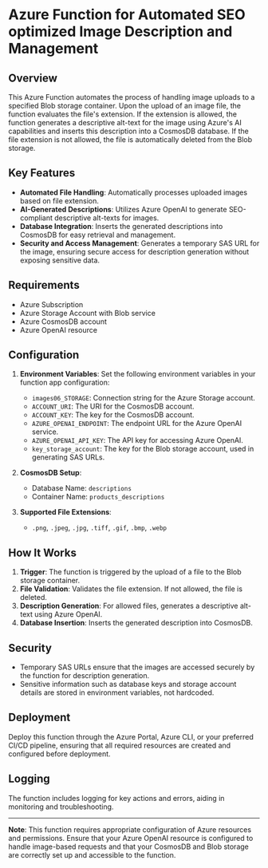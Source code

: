 # Azure Function for Automated SEO optimized Image Description and Management

## Overview

This Azure Function automates the process of handling image uploads to a specified Blob storage container. Upon the upload of an image file, the function evaluates the file's extension. If the extension is allowed, the function generates a descriptive alt-text for the image using Azure's AI capabilities and inserts this description into a CosmosDB database. If the file extension is not allowed, the file is automatically deleted from the Blob storage.

## Key Features

- **Automated File Handling**: Automatically processes uploaded images based on file extension.
- **AI-Generated Descriptions**: Utilizes Azure OpenAI to generate SEO-compliant descriptive alt-texts for images.
- **Database Integration**: Inserts the generated descriptions into CosmosDB for easy retrieval and management.
- **Security and Access Management**: Generates a temporary SAS URL for the image, ensuring secure access for description generation without exposing sensitive data.

## Requirements

- Azure Subscription
- Azure Storage Account with Blob service
- Azure CosmosDB account
- Azure OpenAI resource

## Configuration

1. **Environment Variables**: Set the following environment variables in your function app configuration:
   - `images06_STORAGE`: Connection string for the Azure Storage account.
   - `ACCOUNT_URI`: The URI for the CosmosDB account.
   - `ACCOUNT_KEY`: The key for the CosmosDB account.
   - `AZURE_OPENAI_ENDPOINT`: The endpoint URL for the Azure OpenAI service.
   - `AZURE_OPENAI_API_KEY`: The API key for accessing Azure OpenAI.
   - `key_storage_account`: The key for the Blob storage account, used in generating SAS URLs.

2. **CosmosDB Setup**:
   - Database Name: `descriptions`
   - Container Name: `products_descriptions`

3. **Supported File Extensions**:
   - `.png`, `.jpeg`, `.jpg`, `.tiff`, `.gif`, `.bmp`, `.webp`

## How It Works

1. **Trigger**: The function is triggered by the upload of a file to the Blob storage container.
2. **File Validation**: Validates the file extension. If not allowed, the file is deleted.
3. **Description Generation**: For allowed files, generates a descriptive alt-text using Azure OpenAI.
4. **Database Insertion**: Inserts the generated description into CosmosDB.

## Security

- Temporary SAS URLs ensure that the images are accessed securely by the function for description generation.
- Sensitive information such as database keys and storage account details are stored in environment variables, not hardcoded.

## Deployment

Deploy this function through the Azure Portal, Azure CLI, or your preferred CI/CD pipeline, ensuring that all required resources are created and configured before deployment.

## Logging

The function includes logging for key actions and errors, aiding in monitoring and troubleshooting.

---

**Note**: This function requires appropriate configuration of Azure resources and permissions. Ensure that your Azure OpenAI resource is configured to handle image-based requests and that your CosmosDB and Blob storage are correctly set up and accessible to the function.
